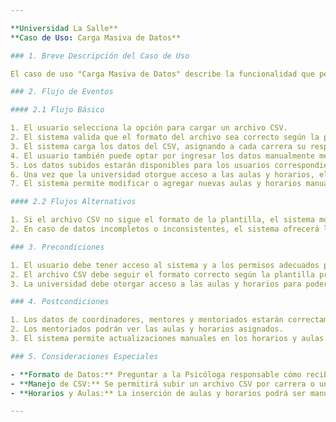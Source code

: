 ```yaml
---

**Universidad La Salle**  
**Caso de Uso: Carga Masiva de Datos**  

### 1. Breve Descripción del Caso de Uso

El caso de uso "Carga Masiva de Datos" describe la funcionalidad que permite a los usuarios subir datos de coordinadores, mentores, mentoriados y aulas mediante un archivo CSV, además de ofrecer la posibilidad de ingresar los datos de manera manual. Esta función está dirigida al departamento de Psicología y permite manejar la información de manera eficiente al inicio de cada semestre.

### 2. Flujo de Eventos

#### 2.1 Flujo Básico

1. El usuario selecciona la opción para cargar un archivo CSV.
2. El sistema valida que el formato del archivo sea correcto según la plantilla proporcionada previamente.
3. El sistema carga los datos del CSV, asignando a cada carrera su respectiva información.
4. El usuario también puede optar por ingresar los datos manualmente mediante cuadros de texto para entidades específicas.
5. Los datos subidos estarán disponibles para los usuarios correspondientes (coordinadores, mentores, mentoriados).
6. Una vez que la universidad otorgue acceso a las aulas y horarios, el usuario podrá subir un CSV con la asignación de aulas y horarios para su uso.
7. El sistema permite modificar o agregar nuevas aulas y horarios manualmente.

#### 2.2 Flujos Alternativos

1. Si el archivo CSV no sigue el formato de la plantilla, el sistema mostrará un mensaje de error y pedirá que se corrija el archivo.
2. En caso de datos incompletos o inconsistentes, el sistema ofrecerá la opción de completar o corregir la información manualmente.

### 3. Precondiciones

1. El usuario debe tener acceso al sistema y a los permisos adecuados para cargar y modificar datos.
2. El archivo CSV debe seguir el formato correcto según la plantilla proporcionada.
3. La universidad debe otorgar acceso a las aulas y horarios para poder asignarlos en el sistema.

### 4. Postcondiciones

1. Los datos de coordinadores, mentores y mentoriados estarán correctamente registrados y disponibles en el sistema.
2. Los mentoriados podrán ver las aulas y horarios asignados.
3. El sistema permite actualizaciones manuales en los horarios y aulas cuando sea necesario.

### 5. Consideraciones Especiales

- **Formato de Datos:** Preguntar a la Psicóloga responsable cómo recibe los datos de los estudiantes al inicio del semestre, para ajustar el formato de ingreso masivo y manual.
- **Manejo de CSV:** Se permitirá subir un archivo CSV por carrera o un solo CSV estructurado correctamente para todas las carreras.
- **Horarios y Aulas:** La inserción de aulas y horarios podrá ser manual o mediante carga masiva, y los mentoriados tendrán acceso a esta información publicada.

---
```

